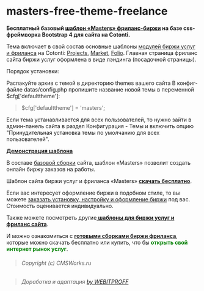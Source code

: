 # masters-free-theme-freelance
<strong>Бесплатный базовый <a href="http://freelance-script.abuyfile.com/template-masters-free/">шаблон «Masters» фриланс-биржи</a> на базе css-фреймворка Bootstrap 4 для сайта на Cotonti.</strong>

Тема включает в свой состав основные шаблоны <a href="http://freelance-script.abuyfile.com/category/modules/" target="_blank" rel="noopener noreferrer">модулей биржи услуг и фриланса</a> на Cotonti: <a href="http://freelance-script.abuyfile.com/modules-projects/">Projects</a>, <a href="http://freelance-script.abuyfile.com/modules-market/">Market</a>, <a href="http://freelance-script.abuyfile.com/portfolio/">Folio</a>.
Главная страница фриланс сайта биржи услуг оформлена в виде лэндинга (посадочной страницы).

Порядок установки:

Распакуйте архив с темой в директорию themes вашего сайта
В конфиг-файле datas/config.php пропишите название новой темы в переменной $cfg['defaulttheme']:
<blockquote>$cfg['defaulttheme'] = 'masters';</blockquote>
Если тема устанавливается для всех пользователей, то нужно зайти в админ-панель сайта в раздел Конфигурация - Темы и включить опцию "Принудительная установка темы по умолчанию для всех пользователей".

<a href="http://demo-script-freelance.abuyfile.com/" target="_blank" rel="noopener noreferrer"><strong>Демонстрация шаблона</strong></a>

В составе <a href="http://freelance-script.abuyfile.com/free-scrip-freelance-site/">базовой сборки</a> сайта, шаблон «Masters» позволит создать онлайн биржу заказов на работы.

Шаблон сайта биржи услуг и фриланса «Masters» <strong><a href="https://github.com/webitproff/masters-free-theme-freelance" target="_blank" rel="noopener noreferrer">скачать бесплатно</a></strong>.

Если вас интересует оформление биржи в подобном стиле, то вы можете <a href="http://freelance-script.abuyfile.com/contacts/">заказать установку, настройку и оформление биржи</a> под вас. Стоимость оценивается индивидуально.

Также можете посмотреть другие<a href="http://freelance-script.abuyfile.com/category/templates/"> <strong>шаблоны для биржи услуг и фриланс сайта</strong></a>.

И можно ознакомиться с <a href="http://freelance-script.abuyfile.com/category/builds-freelance-script/"><strong>готовыми сборками биржи фриланса</strong></a>, которые можно скачать бесплатно или купить, что бы <strong><span style="color: #008000;">открыть свой интернет рынок услуг</span></strong>.
<blockquote>
<h6><span class="pl-s1"><span class="pl-c">Copyright (c) CMSWorks.ru</span></span></h6>
</blockquote>
<blockquote>
<h6><span class="pl-s1"><span class="pl-c">Доработка и адаптация <a href="http://freelance-script.abuyfile.com/contacts/">by WEBITPROFF</a></span></span></h6>
</blockquote>
